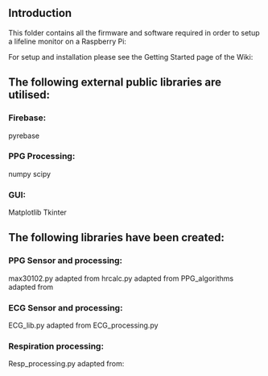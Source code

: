 ## Introduction
This folder contains all the firmware and software required in order to setup a lifeline monitor on a Raspberry Pi:

For setup and installation please see the Getting Started page of the Wiki:

## The following external public libraries are utilised:

### Firebase:
pyrebase

### PPG Processing:
numpy
scipy

### GUI:
Matplotlib
Tkinter

## The following libraries have been created:

### PPG Sensor and processing:
max30102.py adapted from 
hrcalc.py adapted from
PPG_algorithms adapted from 

### ECG Sensor and processing:
ECG_lib.py adapted from
ECG_processing.py

### Respiration processing:
Resp_processing.py adapted from:




